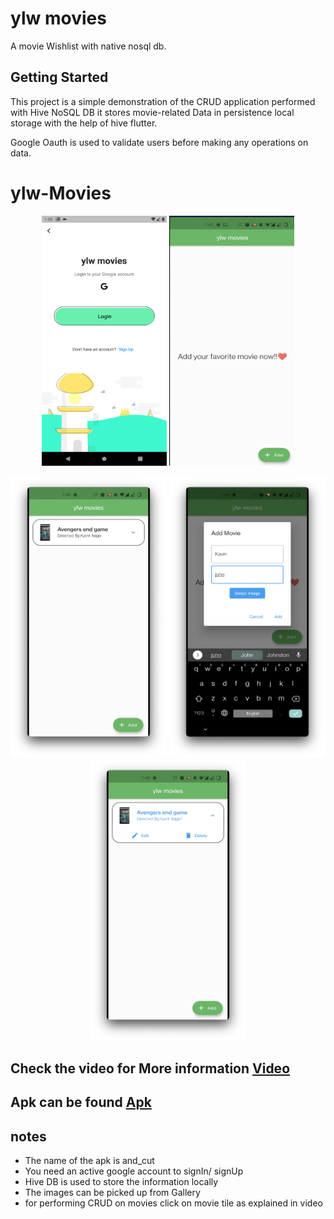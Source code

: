 # ylw movies

A movie Wishlist with native nosql db.

## Getting Started

This project is a simple demonstration of the CRUD application performed with Hive NoSQL DB it stores movie-related Data in persistence local storage with the help of hive flutter.

Google Oauth is used to validate users before making any operations on data.

# ylw-Movies

<p align = "center" float="left">
  <img src="Screenshots/Login.png" width="200" height="400">
  <img src="Screenshots/Screenshot 2021-08-19 at 11.18.36 PM.png" width="200" height="400">
  </p>
  
  
   <p align ="center" float="left">
  <img src="Screenshots/Screenshot 2021-08-19 at 11.20.31 PM.png" width="250" height="450">
  <img src="Screenshots/Screenshot 2021-08-19 at 11.21.18 PM.png" width="250" height="450">
  <img src="Screenshots/Screenshot 2021-08-19 at 11.21.46 PM.png" width="250" height="450">
   </p>

## Check the video for More information [Video](https://drive.google.com/file/d/10U9ptQ04wWxVsrR0FGk8bfCEAi-4w5oi/view?usp=sharing)

## Apk can be found [Apk](https://drive.google.com/file/d/1Hz7fJeKET2abYwczykhGrYwEEE3m-zqm/view?usp=sharing)

## notes

- The name of the apk is and_cut
- You need an active google account to signIn/ signUp
- Hive DB is used to store the information locally
- The images can be picked up from Gallery
- for performing CRUD on movies click on movie tile as explained in video
